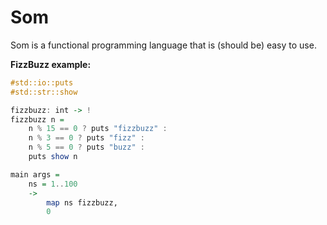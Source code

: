 # Som

Som is a functional programming language that is (should be) easy to use.

**FizzBuzz example:**
```haskell
#std::io::puts
#std::str::show

fizzbuzz: int -> !
fizzbuzz n =
    n % 15 == 0 ? puts "fizzbuzz" :
    n % 3 == 0 ? puts "fizz" :
    n % 5 == 0 ? puts "buzz" :
    puts show n

main args =
    ns = 1..100
    ->
        map ns fizzbuzz,
        0
```
